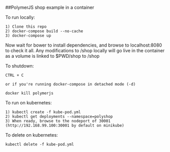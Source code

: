 ##PolymerJS shop example in a container

To run locally:
```
1) Clone this repo
2) docker-compose build --no-cache
3) docker-compose up
```
Now wait for bower to install dependencies, and browse to localhost:8080 to check it all. Any modifications to /shop locally will go live in the container as a volume is linked to $PWD/shop to /shop

To shutdown:
```
CTRL + C

or if you're running docker-compose in detached mode (-d)

docker kill polymerjs
```

To run on kubernetes:
```
1) kubectl create -f kube-pod.yml
2) kubectl get deployments --namespace=polyshop
3) When ready, browse to the nodeport of 30001 (http://192.168.99.100:30001 by default on minikube)
```

To delete on kubernetes:
```
kubectl delete -f kube-pod.yml
```
